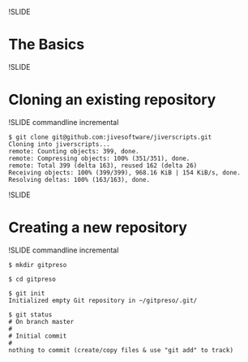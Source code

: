 !SLIDE

# The Basics #

!SLIDE

# Cloning an existing repository #

!SLIDE commandline incremental

    $ git clone git@github.com:jivesoftware/jiverscripts.git
    Cloning into jiverscripts...
    remote: Counting objects: 399, done.
    remote: Compressing objects: 100% (351/351), done.
    remote: Total 399 (delta 163), reused 162 (delta 26)
    Receiving objects: 100% (399/399), 968.16 KiB | 154 KiB/s, done.
    Resolving deltas: 100% (163/163), done.

!SLIDE

# Creating a new repository #

!SLIDE commandline incremental

    $ mkdir gitpreso

    $ cd gitpreso

    $ git init
    Initialized empty Git repository in ~/gitpreso/.git/

    $ git status
    # On branch master
    #
    # Initial commit
    #
    nothing to commit (create/copy files & use "git add" to track)
